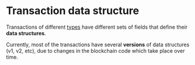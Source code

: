 # Transaction data structure

Transactions of different [types](/blockchain/transaction-type.md) have different sets of fields that define their **data structures**.

Currently, most of the transactions have several **versions** of data structures (v1, v2, etc), due to changes in the blockchain code which take place over time.
